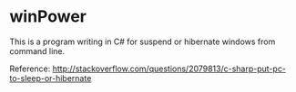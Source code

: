 # winPower
This is a program writing in C# for suspend or hibernate windows from command line.

Reference:
http://stackoverflow.com/questions/2079813/c-sharp-put-pc-to-sleep-or-hibernate
